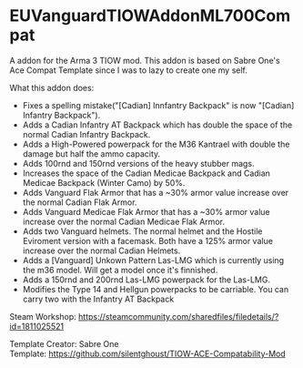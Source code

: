 # EUVanguardTIOWAddonML700Compat
A addon for the Arma 3 TIOW mod. This addon is based on Sabre One's Ace Compat Template since I was to lazy to create one my self.

What this addon does:
- Fixes a spelling mistake("[Cadian] Innfantry Backpack" is now "[Cadian] Infantry Backpack").
- Adds a Cadian Infantry AT Backpack which has double the space of the normal Cadian Infantry Backpack.
- Adds a High-Powered powerpack for the M36 Kantrael with double the damage but half the ammo capacity.
- Adds 100rnd and 150rnd versions of the heavy stubber mags.
- Increases the space of the Cadian Medicae Backpack and Cadian Medicae Backpack (Winter Camo) by 50%.
- Adds Vanguard Flak Armor that has a ~30% armor value increase over the normal Cadian Flak Armor.
- Adds Vanguard Medicae Flak Armor that has a ~30% armor value increase over the normal Cadian Medicae Flak Armor.
- Adds two Vanguard helmets. The normal helmet and the Hostile Eviroment version with a facemask. Both have a 125% armor value increase over the normal Cadian Helmets.
- Adds a [Vanguard] Unkown Pattern Las-LMG which is currently using the m36 model. Will get a model once it's finnished.
- Adds a 150rnd and 200rnd Las-LMG powerpack for the Las-LMG.
- Modifies the Type 14 and Hellgun powerpacks to be carriable. You can carry two with the Infantry AT Backpack

Steam Workshop: https://steamcommunity.com/sharedfiles/filedetails/?id=1811025521

Template Creator: Sabre One <br />
Template: https://github.com/silentghoust/TIOW-ACE-Compatability-Mod
